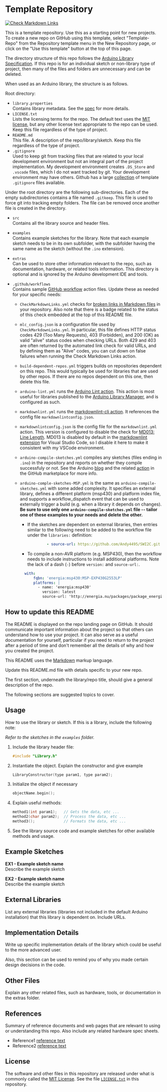 # Template Repository

[![Check Markdown Links](https://github.com/Andy4495/Template-Repo/actions/workflows/CheckMarkdownLinks.yml/badge.svg)](https://github.com/Andy4495/Template-Repo/actions/workflows/CheckMarkdownLinks.yml)

This is a template repository. Use this as a starting point for new projects. To create a new repo on GitHub using this template, select "Template-Repo" from the Repository template menu in the New Repository page, or click on the "Use this template" button at the top of this page.

The directory structure of this repo follows the [Arduino Library Specification][1]. If this repo is for an individual sketch or non-library type of project, then many of the files and folders are unnecessary and can be deleted.

When used as an Arduino library, the structure is as follows.

Root directory:

- `library.properties`  
  Contains library metadata. See the [spec][1] for more details.
- `LICENSE.txt`  
  Lists the licensing terms for the repo. The default text uses the [MIT license][100], but any other license text appropriate to the repo can be used. Keep this file regardless of the type of project.
- `README.md`  
  This file. A description of the repo/library/sketch. Keep this file regardless of the type of project.
- `.gitignore`  
  Used to keep git from tracking files that are related to your local development environment but not an integral part of the project implementation. My development environment creates `.DS_Store` and `.vscode` files, which I do not want tracked by git. Your development environment may have others. Github has a large [collection][3] of template `.gitignore` files available.

Under the root directory are the following sub-directories. Each of the empty subdirectories contains a file named `.gitkeep`. This file is used to force git into tracking empty folders. The file can be removed once another file is created in the directory.

- `src`  
  Contains all the library source and header files.
- `examples`  
  Contains example sketches for the library. Note that each example sketch needs to be in its own subfolder, with the subfolder having the same name as the sketch (without the `.ino` extension).
- `extras`  
  Can be used to store other information relevant to the repo, such as documentation, hardware, or related tools information. This directory is optional and is ignored by the Arduino development IDE and tools.
- `.github/workflows`  
  Contains sample [GitHub workflow][8] action files. Update these as needed for your specific needs:
  
  - `CheckMarkdownLinks.yml` checks for [broken links in Markdown files][7] in your repository. Also note that there is a badge related to the status of this check embedded at the top of this README file.
  - `mlc_config.json` is a configuration file used by `CheckMarkdownLinks.yml`. In particular, this file defines HTTP status codes 429 (Too Many Requests), 403 (Forbidden), and 200 (OK) as valid "alive" status codes when checking URLs. Both 429 and 403 are often returned by the automated link check for valid URLs, and by defining them as "Alive" codes, you can cut down on false failures when running the Check Markdown Links action.
  - `build-dependent-repos.yml` triggers builds on repositories dependent on this repo. This would typically be used for libraries that are used by other repos. If there are no repos dependent on this one, then delete this file.
  - `arduino-lint.yml` runs the [Arduino Lint action][9]. This action is most useful for libraries published to the [Arduino Library Manager][10], and is configured as such.
  - `markdownlint.yml` runs the [markdownlint-cli action][11]. It references the config file `markdownlintconfig.json`.
  - `markdownlintconfig.json` is the config file for the `markdownlint.yml` action. This version is configured to disable the check for [MD013: Line Length][12]. MD013 is disabled by default in the [markdownlint extension][13] for Visual Studio Code, so I disable it here to make it consistent with my VSCode environment.
  - `arduino-compile-sketches.yml` compiles any sketches (files ending in `.ino`) in the repository and reports on whether they compile successfuly or not. See the Arduino [blog][5] and the related [action][6] in the GitHub marketplace for more info.
  - `arduino-comple-sketches-MSP.yml` is the same as `arduino-compile-sketches.yml` with some added complexity. It specifies an external library, defines a different platform (msp430) and platform index file, and supports a workflow_dispatch event that can be used to externally trigger a build (e.g. when a library it depends on changes). **Be sure to use only one `arduino-compile-sketches.yml` file -- tailor one of these examples to your needs and delete the other.**

    - If the sketches are dependent on external libraries, then entries similar to the following need to be added to the workflow file under the `libraries:` definition:

    ```yaml
                - source-url: https://github.com/Andy4495/SWI2C.git
    ```

    - To compile a non-AVR platform (e.g. MSP430), then the workflow needs to include instructions to install additional platforms. Note the lack of a dash (`-`) before `version:` and `source-url:`.

    ```yaml
      with:
          fqbn: 'energia:msp430:MSP-EXP430G2553LP'
          platforms: |
            - name: 'energia:msp430'
              version: latest
              source-url: 'http://energia.nu/packages/package_energia_index.json'
    ```

## How to update this README

The README is displayed on the repo landing page on GitHub. It should communicate important information about the project so that others can understand how to use your project. It can also serve as a useful documentation for yourself, particular if you need to return to the project after a period of time and don't remember all the details of why and how you created the project.

This README uses the [Markdown][2] markup language.

Update this README.md file with details specific to your new repo.

The first section, underneath the library/repo title, should give a general description of the repo.

The following sections are suggested topics to cover.

## Usage

How to use the library or sketch. If this is a library, include the following note:

*Refer to the sketches in the `examples` folder.*

1. Include the library header file:  

    ```C++
    #include "Library.h"
    ```

2. Instantiate the object. Explain the constructor and give example

    ```C++
    LibraryConstructor(type param1, type param2);
    ```

3. Initialize the object if necessary

    ```C++
    objectName.begin();
    ```

4. Explain useful methods:

    ```C++
    method1(int param1);   // Gets the data, etc ...
    method2(char param2);  // Process the data, etc ...
    method3();             // Formats the data, etc ...
    ```

5. See the library source code and example sketches for other available methods and usage.

## Example Sketches

**EX1 - Example sketch name**  
Describe the example sketch

**EX2 - Example sketch name**  
Describe the example sketch

## External Libraries

List any external libraries (libraries not included in the default Arduino installation) that this library is dependent on. Include URLs.

## Implementation Details

Write up specific implementation details of the library which could be useful to the more advanced user.

Also, this section can be used to remind you of why you made certain design decisions in the code.

## Other Files

Explain any other related files, such as hardware, tools, or documentation in the extras folder.

## References

Summary of reference documents and web pages that are relevant to using or understanding this repo. Also include any related hardware spec sheets.

- Reference1 [reference text][1]
- Reference2 [reference text][2]

## License

The software and other files in this repository are released under what is commonly called the [MIT License][100]. See the file [`LICENSE.txt`][101] in this repository.

[1]: https://arduino.github.io/arduino-cli/latest/library-specification/
[2]: https://daringfireball.net/projects/markdown/
[3]: https://github.com/github/gitignore
[5]: https://blog.arduino.cc/2021/04/09/test-your-arduino-projects-with-github-actions/
[6]: https://github.com/marketplace/actions/compile-arduino-sketches
[7]: https://github.com/marketplace/actions/markdown-link-check
[8]: https://docs.github.com/en/actions/using-workflows
[9]: https://github.com/marketplace/actions/arduino-arduino-lint-action
[10]: https://github.com/arduino/library-registry/blob/main/FAQ.md#readme
[11]: https://github.com/marketplace/actions/markdownlint-cli
[12]: https://github.com/DavidAnson/markdownlint/blob/main/doc/Rules.md#md013---line-length
[13]: https://marketplace.visualstudio.com/items?itemName=DavidAnson.vscode-markdownlint
[100]: https://choosealicense.com/licenses/mit/
[101]: ./LICENSE.txt
[200]: https://github.com/Andy4495/Template-Repo

[//]: # (This is a way to hack a comment in Markdown. This will not be displayed when rendered.)
